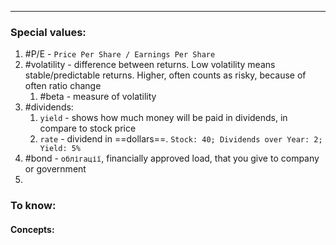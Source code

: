 ***
### Special values:
1. #P/E - `Price Per Share / Earnings Per Share`
2. #volatility - difference between returns. Low volatility means stable/predictable returns. Higher, often counts as risky, because of often ratio change 
	1. #beta - measure of volatility 
3. #dividends:
	1. `yield` - shows how much money will be paid in dividends, in compare to stock price 
	2. `rate` - dividend in ==dollars==. `Stock: 40; Dividends over Year: 2; Yield: 5%`
4. #bond - `облігації`, financially approved load, that you give to company or government  
5. 

### To know:

#### Concepts:
